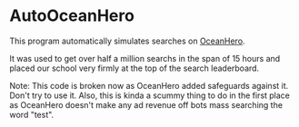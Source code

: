 # AutoOceanHero
This program automatically simulates searches on [OceanHero](https://oceanhero.today).

It was used to get over half a million searchs in the span of 15 hours and placed our school very firmly at the top of the search leaderboard. 

Note: This code is broken now as OceanHero added safeguards against it. Don't try to use it. Also, this is kinda a scummy thing to do in the first place as OceanHero doesn't make any ad revenue off bots mass searching the word "test". 
